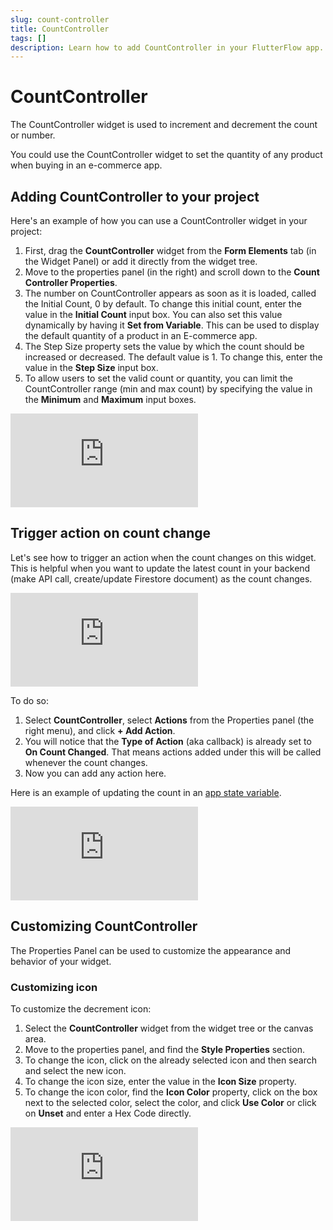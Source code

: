 ```yaml
---
slug: count-controller
title: CountController
tags: []
description: Learn how to add CountController in your FlutterFlow app.
---
```


# CountController

The CountController widget is used to increment and decrement the count or number.

You could use the CountController widget to set the quantity of any product when buying in an e-commerce app.

## Adding CountController to your project

Here's an example of how you can use a CountController widget in your project:

1. First, drag the **CountController** widget from the **Form Elements** tab (in the Widget Panel) or add it directly from the widget tree.
2. Move to the properties panel (in the right) and scroll down to the **Count Controller Properties**.
3. The number on CountController appears as soon as it is loaded, called the Initial Count, 0 by default. To change this initial count, enter the value in the **Initial Count** input box. You can also set this value dynamically by having it **Set from Variable**. This can be used to display the default quantity of a product in an E-commerce app.
4. The Step Size property sets the value by which the count should be increased or decreased. The default value is 1. To change this, enter the value in the **Step Size** input box.
5. To allow users to set the valid count or quantity, you can limit the CountController range (min and max count) by specifying the value in the **Minimum** and **Maximum** input boxes.

<div style={{
    position: 'relative',
    paddingBottom: 'calc(56.67989417989418% + 41px)', // Keeps the aspect ratio and additional padding
    height: 0,
    width: '100%'}}>
    <iframe 
        src="https://demo.arcade.software/QxOXTN0E8F6GO608EikB?embed&show_copy_link=true"
        title=""
        style={{
            position: 'absolute',
            top: 0,
            left: 0,
            width: '100%',
            height: '100%',
            colorScheme: 'light'
        }}
        frameborder="0"
        loading="lazy"
        webkitAllowFullScreen
        mozAllowFullScreen
        allowFullScreen
        allow="clipboard-write">
    </iframe>
</div>
<p></p>

## Trigger action on count change

Let's see how to trigger an action when the count changes on this widget. This is helpful when you want to update the latest count in your backend (make API call, create/update Firestore document) as the count changes.

<div style={{
    position: 'relative',
    paddingBottom: 'calc(56.67989417989418% + 41px)', // Keeps the aspect ratio and additional padding
    height: 0,
    width: '100%'}}>
    <iframe 
        src="https://demo.arcade.software/HmJC32jKu1Ha2DvUDGQX?embed&show_copy_link=true"
        title=""
        style={{
            position: 'absolute',
            top: 0,
            left: 0,
            width: '100%',
            height: '100%',
            colorScheme: 'light'
        }}
        frameborder="0"
        loading="lazy"
        webkitAllowFullScreen
        mozAllowFullScreen
        allowFullScreen
        allow="clipboard-write">
    </iframe>
</div>
<p></p>

To do so:

1. Select **CountController**, select **Actions** from the Properties panel (the right menu), and click **+ Add Action**.
2. You will notice that the **Type of Action** (aka callback) is already set to **On Count Changed**. That means actions added under this will be called whenever the count changes.
3. Now you can add any action here.

Here is an example of updating the count in an [app state variable](../../../../resources/data-representation/app-state).

<div style={{
    position: 'relative',
    paddingBottom: 'calc(56.67989417989418% + 41px)', // Keeps the aspect ratio and additional padding
    height: 0,
    width: '100%'}}>
    <iframe 
        src="https://demo.arcade.software/55UjuTZTlCQEI1ZibV7R?embed&show_copy_link=true"
        title=""
        style={{
            position: 'absolute',
            top: 0,
            left: 0,
            width: '100%',
            height: '100%',
            colorScheme: 'light'
        }}
        frameborder="0"
        loading="lazy"
        webkitAllowFullScreen
        mozAllowFullScreen
        allowFullScreen
        allow="clipboard-write">
    </iframe>
</div>
<p></p>

## Customizing CountController

The Properties Panel can be used to customize the appearance and behavior of your widget.

### Customizing icon

To customize the decrement icon:

1. Select the **CountController** widget from the widget tree or the canvas area.
2. Move to the properties panel, and find the **Style Properties** section.
3. To change the icon, click on the already selected icon and then search and select the new icon.
4. To change the icon size, enter the value in the **Icon Size** property.
5. To change the icon color, find the **Icon Color** property, click on the box next to the selected color, select the color, and click **Use Color** or click on **Unset** and enter a Hex Code directly.

<div style={{
    position: 'relative',
    paddingBottom: 'calc(56.67989417989418% + 41px)', // Keeps the aspect ratio and additional padding
    height: 0,
    width: '100%'}}>
    <iframe 
        src="https://demo.arcade.software/YBrT2IY4lwjbYPOpSRif?embed&show_copy_link=true"
        title=""
        style={{
            position: 'absolute',
            top: 0,
            left: 0,
            width: '100%',
            height: '100%',
            colorScheme: 'light'
        }}
        frameborder="0"
        loading="lazy"
        webkitAllowFullScreen
        mozAllowFullScreen
        allowFullScreen
        allow="clipboard-write">
    </iframe>
</div>
<p></p>